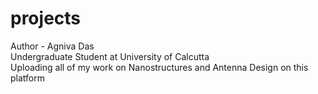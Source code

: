 # projects
Author - Agniva Das
<br>
Undergraduate Student at University of Calcutta
<br>
Uploading all of my work on Nanostructures and Antenna Design on this platform
